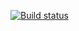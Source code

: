 [![Build status](https://ci.appveyor.com/api/projects/status/eoq7vx57pt6edaip?svg=true)](https://ci.appveyor.com/project/Marusya-Belova/patternszadacha2)